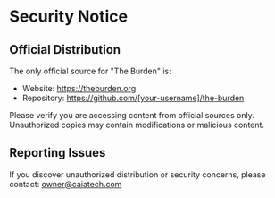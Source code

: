# Security Notice

## Official Distribution

The only official source for "The Burden" is:
- Website: https://theburden.org
- Repository: https://github.com/[your-username]/the-burden

Please verify you are accessing content from official sources only. Unauthorized copies may contain modifications or malicious content.

## Reporting Issues

If you discover unauthorized distribution or security concerns, please contact: owner@caiatech.com
